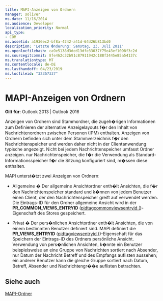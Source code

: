 ```yaml
---
title: MAPI-Anzeigen von Ordnern
manager: soliver
ms.date: 11/16/2014
ms.audience: Developer
localization_priority: Normal
api_type:
- COM
ms.assetid: a1936ec2-bf8a-4242-a41d-64d26b813bd0
description: 'Letzte �nderung: Samstag, 23. Juli 2011'
ms.openlocfilehash: ca9e5138d3ded13dfe33037f75e43ef1098f3c2d
ms.sourcegitcommit: 8fe462c32b91c87911942c188f3445e85a54137c
ms.translationtype: MT
ms.contentlocale: de-DE
ms.lasthandoff: 04/23/2019
ms.locfileid: "32357337"
---
```

# <a name="mapi-view-folders"></a>MAPI-Anzeigen von Ordnern

  
  
**Gilt für**: Outlook 2013 | Outlook 2016 
  
Anzeigen von Ordnern sind Stammordner, die zugeh�rigen Informationen zum Definieren der alternative Anzeigelayouts f�r den Inhalt von Nachrichtenordnern zwischen Personen (IPM) enthalten. Anzeigen von Ordnern befinden sich unter dem Stammverzeichnis f�r den Nachrichtenspeicher und werden daher nicht in der Clientanwendung typische angezeigt. Nicht bei jedem Nachrichtenspeicher umfasst Ordner anzeigen. nur Nachrichtenspeicher, die f�r die Verwendung als Standard-Informationsspeicher f�r die Sitzung konfiguriert sind, m�ssen diese enthalten.  
  
MAPI unterst�tzt zwei Anzeigen von Ordnern:
  
- Allgemeine � Der allgemeine Ansichtordner enth�lt Ansichten, die f�r den Nachrichtenspeicher standard und k�nnen von jedem Benutzer einen Client, der den Nachrichtenspeicher greift auf verwendet werden. Die Eintrags-ID für den Ordner allgemeine Ansicht wird in der **PR_COMMON_VIEWS_ENTRYID** ([pidtagcommonviewsentryid (](pidtagcommonviewsentryid-canonical-property.md))-Eigenschaft des Stores gespeichert.
    
- Privat � Der pers�nlichen Ansichtordner enth�lt Ansichten, die von einem bestimmten Benutzer definiert sind. MAPI definiert die **PR_VIEWS_ENTRYID** ([pidtagviewsentryid (](pidtagviewsentryid-canonical-property.md))-Eigenschaft für das Speichern der Eintrags-ID des Ordners persönliche Ansicht. Verwendung von pers�nlichen Ansichten, k�nnte ein Benutzer beispielsweise an eine Gruppe von Nachrichten sortiert nach Absender, nur Datum der Nachricht Betreff und des Empfangs auflisten aussehen; ein anderer Benutzer kann die gleiche Gruppe sortiert nach Datum, Betreff, Absender und Nachrichtengr��e auflisten betrachten.
    
## <a name="see-also"></a>Siehe auch



[MAPI-Ordner](mapi-folders.md)


